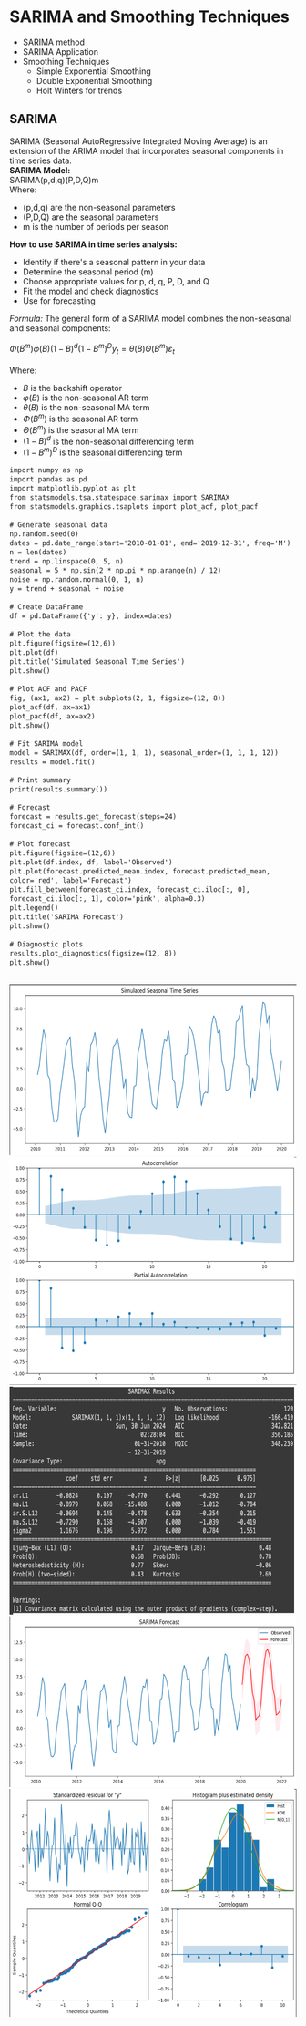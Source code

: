 # SARIMA and Smoothing Techniques
- SARIMA method
- SARIMA Application
- Smoothing Techniques
  - Simple Exponential Smoothing
  - Double Exponential Smoothing
  - Holt Winters for trends
    
## SARIMA
SARIMA (Seasonal AutoRegressive Integrated Moving Average) is an extension of the ARIMA model that incorporates seasonal components in time series data. 
<br /> 
**SARIMA Model:**
<br /> 
SARIMA(p,d,q)(P,D,Q)m
<br /> 
Where:
- (p,d,q) are the non-seasonal parameters
- (P,D,Q) are the seasonal parameters
- m is the number of periods per season

**How to use SARIMA in time series analysis:**
- Identify if there's a seasonal pattern in your data
- Determine the seasonal period (m)
- Choose appropriate values for p, d, q, P, D, and Q
- Fit the model and check diagnostics
- Use for forecasting

*Formula:*
The general form of a SARIMA model combines the non-seasonal and seasonal components: <br /> 
<br /> 
$Φ(B^m)φ(B)(1-B)^d(1-B^m)^D y_t = θ(B)Θ(B^m)ε_t$
<br /> 
<br /> 
Where:
- $B$ is the backshift operator
- $φ(B)$ is the non-seasonal AR term
- $θ(B)$ is the non-seasonal MA term
- $Φ(B^m)$ is the seasonal AR term
- $Θ(B^m)$ is the seasonal MA term
- $(1-B)^d$ is the non-seasonal differencing term
- $(1-B^m)^D$ is the seasonal differencing term
```
import numpy as np
import pandas as pd
import matplotlib.pyplot as plt
from statsmodels.tsa.statespace.sarimax import SARIMAX
from statsmodels.graphics.tsaplots import plot_acf, plot_pacf

# Generate seasonal data
np.random.seed(0)
dates = pd.date_range(start='2010-01-01', end='2019-12-31', freq='M')
n = len(dates)
trend = np.linspace(0, 5, n)
seasonal = 5 * np.sin(2 * np.pi * np.arange(n) / 12)
noise = np.random.normal(0, 1, n)
y = trend + seasonal + noise

# Create DataFrame
df = pd.DataFrame({'y': y}, index=dates)

# Plot the data
plt.figure(figsize=(12,6))
plt.plot(df)
plt.title('Simulated Seasonal Time Series')
plt.show()

# Plot ACF and PACF
fig, (ax1, ax2) = plt.subplots(2, 1, figsize=(12, 8))
plot_acf(df, ax=ax1)
plot_pacf(df, ax=ax2)
plt.show()

# Fit SARIMA model
model = SARIMAX(df, order=(1, 1, 1), seasonal_order=(1, 1, 1, 12))
results = model.fit()

# Print summary
print(results.summary())

# Forecast
forecast = results.get_forecast(steps=24)
forecast_ci = forecast.conf_int()

# Plot forecast
plt.figure(figsize=(12,6))
plt.plot(df.index, df, label='Observed')
plt.plot(forecast.predicted_mean.index, forecast.predicted_mean, color='red', label='Forecast')
plt.fill_between(forecast_ci.index, forecast_ci.iloc[:, 0], forecast_ci.iloc[:, 1], color='pink', alpha=0.3)
plt.legend()
plt.title('SARIMA Forecast')
plt.show()

# Diagnostic plots
results.plot_diagnostics(figsize=(12, 8))
plt.show()
```
<br /> 
<img src="images/SARIMA_results.png?" width="600" height="300"/>
<img src="images/SARIMA_results_2.png?" width="600" height="400"/>
<img src="images/SARIMA_results_3.png?" width="500" height="400"/>
<img src="images/SARIMA_results_4.png?" width="600" height="300"/>
<img src="images/SARIMA_results_5.png?" width="600" height="400"/>
